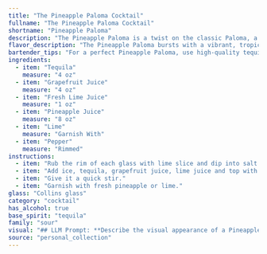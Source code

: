 ```yaml
---
title: "The Pineapple Paloma Cocktail"
fullname: "The Pineapple Paloma Cocktail"
shortname: "Pineapple Paloma"
description: "The Pineapple Paloma is a twist on the classic Paloma, a tequila-based cocktail originating in Mexico. It builds upon the Paloma's grapefruit and lime base, adding a tropical twist with pineapple juice and a spicy kick from pepper. "
flavor_description: "The Pineapple Paloma bursts with a vibrant, tropical sweetness.  Tequila's warmth meets the tart bite of grapefruit and lime, balanced by the smooth sweetness of pineapple.  A subtle hint of pepper adds complexity and a lingering warmth on the palate.  The drink is refreshing, tangy, and perfectly balanced, a delightful blend of sweet and savory notes. "
bartender_tips: "For a perfect Pineapple Paloma, use high-quality tequila and fresh juices. Muddle the lime with a little sugar for a sweet and tangy base. Shake well with ice to ensure proper dilution and a chilled cocktail. Finish with a pinch of pepper for a spicy kick. Garnish with a lime wedge and pineapple spear for a vibrant presentation. "
ingredients:
  - item: "Tequila"
    measure: "4 oz"
  - item: "Grapefruit Juice"
    measure: "4 oz"
  - item: "Fresh Lime Juice"
    measure: "1 oz"
  - item: "Pineapple Juice"
    measure: "8 oz"
  - item: "Lime"
    measure: "Garnish With"
  - item: "Pepper"
    measure: "Rimmed"
instructions:
  - item: "Rub the rim of each glass with lime slice and dip into salt."
  - item: "Add ice, tequila, grapefruit juice, lime juice and top with pineapple soda."
  - item: "Give it a quick stir."
  - item: "Garnish with fresh pineapple or lime."
glass: "Collins glass"
category: "cocktail"
has_alcohol: true
base_spirit: "tequila"
family: "sour"
visual: "## LLM Prompt: **Describe the visual appearance of a Pineapple Paloma cocktail, considering the following ingredients:*** **Tequila:** Clear, slightly amber-colored liquid.* **Grapefruit Juice:**  Pinkish-red, slightly opaque liquid.* **Fresh Lime Juice:** Clear, slightly yellow liquid.* **Pineapple Juice:**  Golden yellow, slightly opaque liquid.* **Lime:** Green, wedge-shaped citrus fruit.* **Pepper:**  Black peppercorns (optional). **Consider the following factors in your description:*** **Color:** What is the overall color of the cocktail?* **Clarity:** Is it clear, cloudy, or somewhere in between?* **Texture:** Is it smooth, layered, or have any visible components?* **Garnish:** How does the lime wedge and pepper (if used) affect the appearance?* **Glassware:**  Imagine it served in a tall glass with a wide base.**Example:** The Pineapple Paloma is a beautiful, vibrant cocktail with a deep orange-pink hue. Its clarity is slightly cloudy, creating a slight haze over the golden liquid. Tiny black peppercorns float at the surface, adding a subtle spiciness to the visual experience. A fresh lime wedge, resting on the rim of the glass, adds a pop of green to the overall composition. "
source: "personal_collection"
---
```


